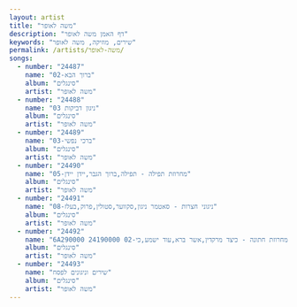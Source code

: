 ```yaml
---
layout: artist
title: "משה לאופר"
description: "דף האמן משה לאופר"
keywords: "שירים, מוזיקה, משה לאופר"
permalink: /artists/משה-לאופר/
songs:
  - number: "24487"
    name: "02-ברוך הבא"
    album: "סינגלים"
    artist: "משה לאופר"
  - number: "24488"
    name: "03 ניגון דביקות"
    album: "סינגלים"
    artist: "משה לאופר"
  - number: "24489"
    name: "03-ברכי נפשי"
    album: "סינגלים"
    artist: "משה לאופר"
  - number: "24490"
    name: "05-מחרוזת תפילה - תפילה,ברוך הגבר,יידן יידן"
    album: "סינגלים"
    artist: "משה לאופר"
  - number: "24491"
    name: "08-ניגוני חצרות - סאטמר ניגון,סקווער,סטולין,פרוק,בעלז"
    album: "סינגלים"
    artist: "משה לאופר"
  - number: "24492"
    name: "6A290000 24190000 02-מחרוזת חתונה - כיצד מרקדין,אשר ברא,עוד ישמע,כי"
    album: "סינגלים"
    artist: "משה לאופר"
  - number: "24493"
    name: "שירים וניגונים לפסח"
    album: "סינגלים"
    artist: "משה לאופר"
---
```

